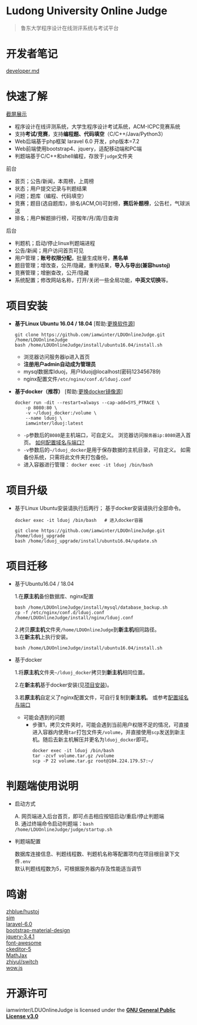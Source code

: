 Ludong University Online Judge
===
  > 鲁东大学程序设计在线测评系统与考试平台

# 开发者笔记

[developer.md](developer.md)

# 快速了解

  [截屏展示](https://blog.csdn.net/winter2121/article/details/105294224)
  
  - 程序设计在线评测系统，大学生程序设计考试系统，ACM-ICPC竞赛系统
  - 支持**考试/竞赛**，支持**编程题、代码填空**（C/C++/Java/Python3）
  - Web后端基于php框架 laravel 6.0 开发，php版本=7.2
  - Web前端使用bootstrap4、jquery，适配移动端和PC端
  - 判题端基于C/C++和shell编程，存放于`judge`文件夹

  前台
  
  + 首页；公告/新闻，本周榜，上周榜
  + 状态；用户提交记录与判题结果
  + 问题；题库（编程、代码填空）
  + 竞赛；题目(选自题库)，排名(ACM,OI)可封榜，**赛后补题榜**，公告栏，气球派送
  + 排名；用户解题排行榜，可按年/月/周/日查询

  后台

  + 判题机；启动/停止linux判题端进程
  + 公告/新闻；用户访问首页可见
  + 用户管理；**账号权限分配**，批量生成账号，**黑名单**
  + 题目管理；增改查，公开/隐藏，重判结果，**导入与导出(兼容hustoj)**
  + 竞赛管理；增删查改，公开/隐藏
  + 系统配置；修改网站名称，打开/关闭一些全局功能，**中英文切换**等。

# 项目安装

+ **基于Linux Ubuntu 16.04 / 18.04**
[帮助:[更换软件源](https://blog.csdn.net/winter2121/article/details/103335319)]
  ```shell script
  git clone https://github.com/iamwinter/LDUOnlineJudge.git /home/LDUOnlineJudge
  bash /home/LDUOnlineJudge/install/ubuntu16.04/install.sh
  ```
  - 浏览器访问服务器ip进入首页  
  - **注册用户admin自动成为管理员**  
  - mysql数据库lduoj，用户lduoj@localhost(密码123456789)  
  - nginx配置文件`/etc/nginx/conf.d/lduoj.conf`  


+ **基于docker（推荐）**
[帮助:[更换docker镜像源](https://blog.csdn.net/winter2121/article/details/107399812)]

  ```shell script
  docker run -dit --restart=always --cap-add=SYS_PTRACE \
      -p 8080:80 \
      -v ~/lduoj_docker:/volume \
      --name lduoj \
      iamwinter/lduoj:latest
  ```

  - `-p`参数后的`8080`是主机端口，可自定义。
    浏览器访问`服务器ip:8080`进入首页。
    [如何配置域名与端口?](https://blog.csdn.net/winter2121/article/details/107783085)  
  - `-v`参数后的`~/lduoj_docker`是用于保存数据的主机目录，可自定义。
    如需备份系统，只需将此文件夹打包备份。
  - 进入容器进行管理： `docker exec -it lduoj /bin/bash`  

# 项目升级

+ 基于Linux Ubuntu安装请执行后两行；
  基于docker安装请执行全部命令。

  ```shell script
  docker exec -it lduoj /bin/bash   # 进入docker容器
  ```
  ```shell script
  git clone https://github.com/iamwinter/LDUOnlineJudge.git /home/lduoj_upgrade
  bash /home/lduoj_upgrade/install/ubuntu16.04/update.sh
  ```

# 项目迁移

+ 基于Ubuntu16.04 / 18.04

  1.在**原主机**备份数据库、nginx配置
  ```shell script
  bash /home/LDUOnlineJudge/install/mysql/database_backup.sh
  cp -f /etc/nginx/conf.d/lduoj.conf /home/LDUOnlineJudge/install/nginx/lduoj.conf
  ```
  2.拷贝**原主机**文件夹`/home/LDUOnlineJudge`到**新主机**相同路径。  
  3.在**新主机**上执行安装。
  ```shell script
  bash /home/LDUOnlineJudge/install/ubuntu16.04/install.sh
  ```
+ 基于docker  

  1.将**原主机**文件夹`~/lduoj_docker`拷贝到**新主机**相同位置。

  2.在**新主机**基于docker安装(见[项目安装](#项目安装))。

  3.若**原主机**自定义了nginx配置文件，可自行复制到**新主机**。
    或参考[配置域名与端口](https://blog.csdn.net/winter2121/article/details/107783085)

  + 可能会遇到的问题
    - 步骤1，拷贝文件夹时，可能会遇到当前用户权限不足的情况，可直接进入容器内使用`tar`打包文件夹`/volume`，并直接使用`scp`发送到新主机。随后去新主机解压并更名为`lduoj_docker`即可。
      ```shell
      docker exec -it lduoj /bin/bash
      tar -zcvf volume.tar.gz /volume
      scp -P 22 volume.tar.gz root@104.224.179.57:~/
      ```

# 判题端使用说明

+ 启动方式
  
  A. 网页端进入后台首页，即可点击相应按钮启动/重启/停止判题端  
  B. 通过终端命令启动判题端：`bash /home/LDUOnlineJudge/judge/startup.sh`

+ 判题端配置
  
  数据库连接信息、判题线程数、判题机名称等配置项均在项目根目录下文件`.env`  
  默认判题线程数为5，可根据服务器内存及性能适当调节

# 鸣谢

  [zhblue/hustoj](https://github.com/zhblue/hustoj)  
  [sim](https://dickgrune.com/Programs/similarity_tester/)  
  [laravel-6.0](https://laravel.com/)  
  [bootstrap-material-design](https://fezvrasta.github.io/bootstrap-material-design/)  
  [jquery-3.4.1](https://jquery.com/)  
  [font-awesome](http://www.fontawesome.com.cn/)  
  [ckeditor-5](https://ckeditor.com/ckeditor-5/)  
  [MathJax](https://www.mathjax.org/)  
  [zhiyul/switch](https://github.com/notiflix/Notiflix)  
  [wow.js](https://www.delac.io/wow/)

# 开源许可

  iamwinter/LDUOnlineJudge is licensed under the 
  **[GNU General Public License v3.0](https://github.com/iamwinter/LDUOnlineJudge/blob/master/LICENSE)**  
